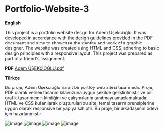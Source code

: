# Portfolio-Website-3

**English**

This project is a portfolio website design for Adem Üşekcioğlu. It was developed in accordance with the design guidelines provided in the PDF document and aims to showcase the identity and work of a graphic designer. The website was created using HTML and CSS, adhering to basic design principles with a responsive layout. This project was prepared as part of a friend's assignment.

**PDF**
[Adem ÜŞEKCİOĞLU.pdf](https://github.com/user-attachments/files/18241880/Adem.USEKCIOGLU.pdf)

**Türkçe**

Bu proje, Adem Üşekcioğlu'na ait bir portföy web sitesi tasarımıdır. Proje, PDF olarak verilen tasarım kılavuzuna uygun şekilde geliştirilmiştir ve bir grafik tasarımcının kimliğini ve çalışmalarını tanıtmayı amaçlamaktadır. HTML ve CSS kullanılarak oluşturulan bu site, temel tasarım prensiplerine uygun olarak responsive bir yapıya sahiptir. Bu proje, bir arkadaşımın ödevi için hazırlanmıştır.


![image](https://github.com/user-attachments/assets/e217d7d6-a2f3-4d32-aed7-278aeefd04b2)
![image](https://github.com/user-attachments/assets/ae709319-0799-41a6-bad1-211e3907f34e)
![image](https://github.com/user-attachments/assets/9dd5b8a7-0866-47b8-a831-8c318d6c4823)
![image](https://github.com/user-attachments/assets/5ef6cbc9-a6c1-4471-96f3-b4fcb834a943)


